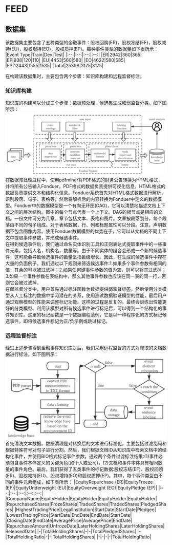 # FEED

## 数据集
该数据集主要包含了五种类型的金融事件：股权回购(ER)，股权冻结(EF)，股权减持(EU)，股权增持(EO)，股权质押(EP)。每种事件类型的数据量如下表所示：
|Event Type|Train|Dev|Test|
|:--:|:--:|:--:|:--:|
|ER|2942|360|365|
|EF|938|120|110|
|EU|4453|560|580|
|EO|4622|580|585|
|EP|12443|1555|1535|
|Total|25398|3175|3175|

在构建该数据集时，主要包含两个步骤：知识库构建和远程监督标注。
### 知识库构建
知识库的构建可以分成三个步骤：数据预处理，候选集生成和弱监督分类。如下图所示：
![kbc](https://github.com/seukgcode/FEED/blob/main/IMG/kbc.jpg)
在数据预处理过程中，使用pdfminer将PDF格式的财务公告转换为HTML格式，并将所有公告输入Fonduer。PDF格式的数据负责提供可视化信息，HTML格式的数据负责提供文本和结构化信息。Fonduer系统首先对HTML格式数据进行解析，识别段落、句子、表格等，然后将解析后的内容转换为Fonduer中定义的数据模型。Fonduer中的数据模型是一个有向无环图(DAG)，它可以清楚地描述文档上下文之间的层次结构。图中的每个节点代表一个上下文。DAG的根节点是相应的文档。一份文件可分为几章。章节包括文本、表格和图片。文章按段落划分，每个段落由不同的句子组成。对于表格数据，行、列和标题属性可以分段。注意，声明数据不包含图像内容。使用Fonduer数据模型的优势在于，它可以从文档的不同上下文中提取事件参数，并形成候选事件。  
在得到候选事件后，我们通过命名实体识别工具和正则表达式提取事件中的一些事件元素，包括人名，机构名，数量等。由于不同实体的组合会形成一个新的候选事件，这可能会导致候选事件的数量呈指数级增长。因此，在生成的候选事件中存在大量的负面例子。我们通过以下规则来筛选候选事件:1.如果多个事件参数有相同的值，其余的可以被过滤掉；2.如果任何键事件参数的值为空，则可以将其过滤掉；3.如果一个事件参数在表结构中，那么其他事件参数也应该在同一表的同一行，否则它会被过滤掉。  
在弱监督分类中，用户首先通过标注函数为数据提供弱监督标签，然后使用分类模型从人工标注的数据中学习潜在的关系，使用测试数据验证模型的性能，最后用户通过观察模型的性能来调整标记功能。这样的过程是反复的。最终会训练出性能更好的分类模型。利用该模型对所有候选事件进行标记后，可以得到一个结构化的事件知识库。这里的标记函数是一个数据编程范例，它是以一种程序化的方式标记候选事件，即将候选事件标记为正/负示例或跳过标记。
### 远程监督标注
经过上述步骤得到金融事件知识库之后，我们采用远程监督的方式对爬取的文档数据进行标注。如下图所示：
![ds label](https://github.com/seukgcode/FEED/blob/main/IMG/ds%20label.jpg)
首先清洗文本数据。数据清理是对转换后的文本进行标准化，主要包括过滤乱码和根据特殊符号对句子进行分割。然后，我们根据文档ID从知识库中检索文档中的结构化事件，并使用BIO格式标记事件参数。通过两个条件过滤标注结果:(1)事件必须包含事件本体定义的关键角色(如个人或公司)，(2)文档和事件本体具有相同数量的事件角色。最后，我们获得了五类事件的标记数据:股权冻结(EF)、股权回购(ER)、股权减持(EU)、股权增持(EO)和股权质押(EP)。其中，每个事件类型由不同的事件元素组成，如下表所示：
|EquityRepurchase (ER)|EquityFreeze (EF)|EquityUnderweight (EU)|EquityOverweight (EO)|EquityPledge (EP)|
|:--:|:--:|:--:|:--:|:--:|
|CompanyName|EquityHolder|EquityHolder|EquityHolder|EquityHolder|
|RepurchasedShares|FrozeShares|TradedShares|TradedShares|PledgedShares|
|HighestTradingPrice|LegalInstitution|StartDate|StartDate|Pledgee|
|LowestTradingPrice|StartDate|EndDate|EndDate|StartDate|
|ClosingDate|EndDate|AveragePrice|AveragePrice|EndDate|
|RepurchaseAmount|UnfrozeDate|LaterHoldingShares|LaterHoldingShares|ReleasedDate|
|-|TotalHoldingShares|-|-|TotalPledgedShares|
|-|TotalHoldingRatio|-|-|TotalHoldingShares|
|-|-|-|-|TotalHoldingRatio|
